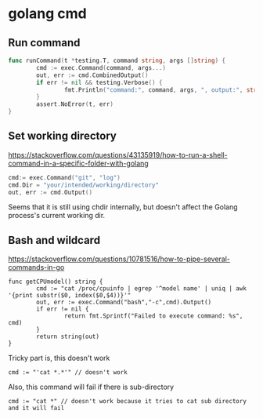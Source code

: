 # golang cmd
## Run command
```go
func runCommand(t *testing.T, command string, args []string) {
        cmd := exec.Command(command, args...)
        out, err := cmd.CombinedOutput()
        if err != nil && testing.Verbose() {
                fmt.Println("command:", command, args, ", output:", string(out))
        }
        assert.NoError(t, err)
}
```

## Set working directory
https://stackoverflow.com/questions/43135919/how-to-run-a-shell-command-in-a-specific-folder-with-golang
```go
cmd:= exec.Command("git", "log")
cmd.Dir = "your/intended/working/directory"
out, err := cmd.Output()
```
Seems that it is still using chdir internally, but doesn't affect the Golang process's current working dir.

## Bash and wildcard
https://stackoverflow.com/questions/10781516/how-to-pipe-several-commands-in-go
```
func getCPUmodel() string {
        cmd := "cat /proc/cpuinfo | egrep '^model name' | uniq | awk '{print substr($0, index($0,$4))}'"
        out, err := exec.Command("bash","-c",cmd).Output()
        if err != nil {
                return fmt.Sprintf("Failed to execute command: %s", cmd)
        }
        return string(out)
}
```
Tricky part is, this doesn't work
```
cmd := "'cat *.*'" // doesn't work
```
Also, this command will fail if there is sub-directory
```
cmd := "cat *" // doesn't work because it tries to cat sub directory and it will fail
```


